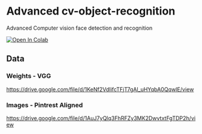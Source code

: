 # Advanced cv-object-recognition
Advanced Computer vision face detection and recognition

[![Open In Colab](https://colab.research.google.com/assets/colab-badge.svg)](https://github.com/swaroop9ai9/advanced_face_recognition/blob/main/VGK-FaceRecognition-Questions-Project-CV-AIMLOnline.ipynb)

## Data
### Weights - VGG
https://drive.google.com/file/d/1KeNf2VdIifcTFjT7gAl_uHYqbA0QqwlE/view

### Images - Pintrest Aligned
https://drive.google.com/file/d/1AuJ7yQlq3FhRFZy3MK2DwvtxtFgTDP2h/view
